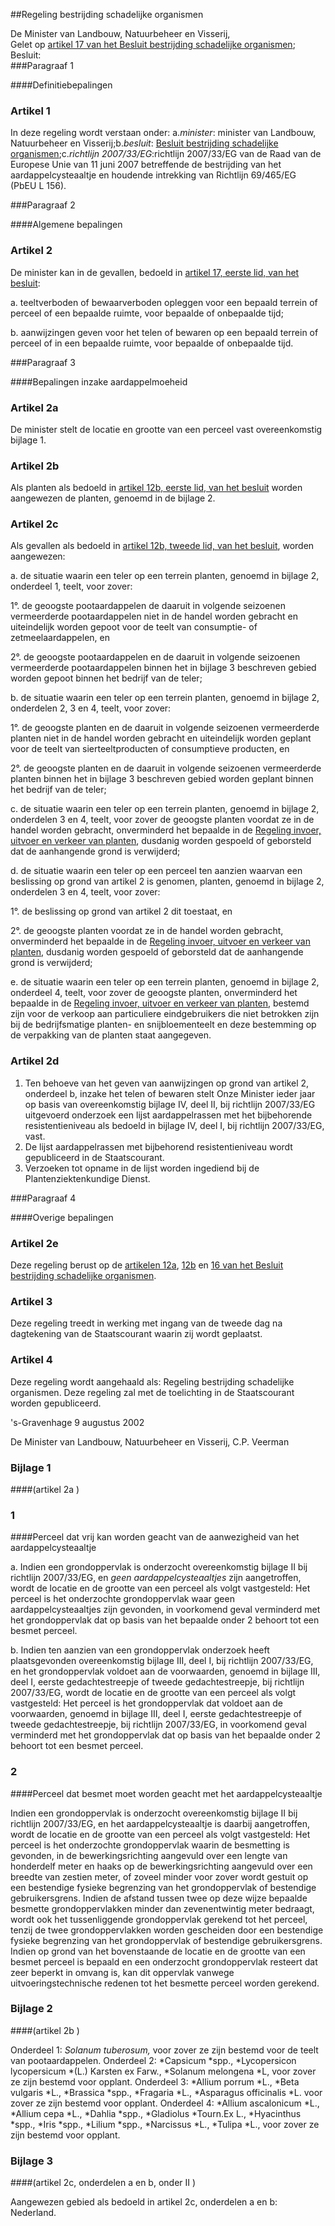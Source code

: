 <meta http-equiv='Content-Type' content='text/html; charset=utf-8' />

##Regeling bestrijding schadelijke organismen

De Minister van Landbouw, Natuurbeheer en Visserij,  
Gelet op [artikel 17 van het Besluit bestrijding schadelijke organismen](../../../../../../AMvB/besluit/bestrijding/schadelijke/organismen/BWBR0005206/README.md);
Besluit:     
###Paragraaf 1 

####Definitiebepalingen

### Artikel  1  

In deze regeling wordt verstaan onder: a.*minister*: minister van Landbouw, Natuurbeheer en Visserij;b.*besluit*: [Besluit bestrijding schadelijke organismen](../../../../../../AMvB/besluit/bestrijding/schadelijke/organismen/BWBR0005206/README.md);c.*richtlijn 2007/33/EG*:richtlijn 2007/33/EG van de Raad van de Europese Unie van 11 juni 2007 betreffende de bestrijding van het aardappelcysteaaltje en houdende intrekking van Richtlijn 69/465/EG (PbEU L 156). 

###Paragraaf  2 

####Algemene bepalingen

### Artikel  2  

De minister kan in de gevallen, bedoeld in [artikel 17, eerste lid, van het besluit](../../../../../../AMvB/besluit/bestrijding/schadelijke/organismen/BWBR0005206/README.md): 

a.  teeltverboden of bewaarverboden opleggen voor een bepaald terrein of perceel of een bepaalde ruimte, voor bepaalde of onbepaalde tijd; 

b.  aanwijzingen geven voor het telen of bewaren op een bepaald terrein of perceel of in een bepaalde ruimte, voor bepaalde of onbepaalde tijd.  

###Paragraaf  3 

####Bepalingen inzake aardappelmoeheid

### Artikel  2a  

De minister stelt de locatie en grootte van een perceel vast overeenkomstig bijlage 1. 

### Artikel  2b  

Als planten als bedoeld in [artikel 12b, eerste lid, van het besluit](../../../../../../AMvB/besluit/bestrijding/schadelijke/organismen/BWBR0005206/README.md) worden aangewezen de planten, genoemd in de bijlage 2. 

### Artikel  2c  

Als gevallen als bedoeld in [artikel 12b, tweede lid, van het besluit](../../../../../../AMvB/besluit/bestrijding/schadelijke/organismen/BWBR0005206/README.md), worden aangewezen: 

a. de situatie waarin een teler op een terrein planten, genoemd in bijlage 2, onderdeel 1, teelt, voor zover: 

1°. de geoogste pootaardappelen de daaruit in volgende seizoenen vermeerderde pootaardappelen niet in de handel worden gebracht en uiteindelijk worden gepoot voor de teelt van consumptie- of zetmeelaardappelen, en  

2°. de geoogste pootaardappelen en de daaruit in volgende seizoenen vermeerderde pootaardappelen binnen het in bijlage 3 beschreven gebied worden gepoot binnen het bedrijf van de teler;    

b. de situatie waarin een teler op een terrein planten, genoemd in bijlage 2, onderdelen 2, 3 en 4, teelt, voor zover: 

1°. de geoogste planten en de daaruit in volgende seizoenen vermeerderde planten niet in de handel worden gebracht en uiteindelijk worden geplant voor de teelt van sierteeltproducten of consumptieve producten, en  

2°. de geoogste planten en de daaruit in volgende seizoenen vermeerderde planten binnen het in bijlage 3 beschreven gebied worden geplant binnen het bedrijf van de teler;    

c. de situatie waarin een teler op een terrein planten, genoemd in bijlage 2, onderdelen 3 en 4, teelt, voor zover de geoogste planten voordat ze in de handel worden gebracht, onverminderd het bepaalde in de [Regeling invoer, uitvoer en verkeer van planten](../../../../../../ministeriele-regeling/regeling/invoer/uitvoer/en/verkeer/van/planten/BWBR0005997/README.md), dusdanig worden gespoeld of geborsteld dat de aanhangende grond is verwijderd;  

d. de situatie waarin een teler op een perceel ten aanzien waarvan een beslissing op grond van artikel 2 is genomen, planten, genoemd in bijlage 2, onderdelen 3 en 4, teelt, voor zover: 

1°. de beslissing op grond van artikel 2 dit toestaat, en  

2°. de geoogste planten voordat ze in de handel worden gebracht, onverminderd het bepaalde in de [Regeling invoer, uitvoer en verkeer van planten](../../../../../../ministeriele-regeling/regeling/invoer/uitvoer/en/verkeer/van/planten/BWBR0005997/README.md), dusdanig worden gespoeld of geborsteld dat de aanhangende grond is verwijderd;    

e. de situatie waarin een teler op een terrein planten, genoemd in bijlage 2, onderdeel 4, teelt, voor zover de geoogste planten, onverminderd het bepaalde in de [Regeling invoer, uitvoer en verkeer van planten](../../../../../../ministeriele-regeling/regeling/invoer/uitvoer/en/verkeer/van/planten/BWBR0005997/README.md), bestemd zijn voor de verkoop aan particuliere eindgebruikers die niet betrokken zijn bij de bedrijfsmatige planten- en snijbloementeelt en deze bestemming op de verpakking van de planten staat aangegeven.   

### Artikel  2d  

1.  Ten behoeve van het geven van aanwijzingen op grond van artikel 2, onderdeel b, inzake het telen of bewaren stelt Onze Minister ieder jaar op basis van overeenkomstig bijlage IV, deel II, bij richtlijn 2007/33/EG uitgevoerd onderzoek een lijst aardappelrassen met het bijbehorende resistentieniveau als bedoeld in bijlage IV, deel I, bij richtlijn 2007/33/EG, vast.   
2.  De lijst aardappelrassen met bijbehorend resistentieniveau wordt gepubliceerd in de Staatscourant.   
3.  Verzoeken tot opname in de lijst worden ingediend bij de Plantenziektenkundige Dienst.  

###Paragraaf  4 

####Overige bepalingen

### Artikel  2e  

Deze regeling berust op de [artikelen 12a](../../../../../../AMvB/besluit/bestrijding/schadelijke/organismen/BWBR0005206/README.md), [12b](../../../../../../AMvB/besluit/bestrijding/schadelijke/organismen/BWBR0005206/README.md) en [16 van het Besluit bestrijding schadelijke organismen](../../../../../../AMvB/besluit/bestrijding/schadelijke/organismen/BWBR0005206/README.md). 

### Artikel  3  

Deze regeling treedt in werking met ingang van de tweede dag na dagtekening van de Staatscourant waarin zij wordt geplaatst. 

### Artikel  4  

Deze regeling wordt aangehaald als: Regeling bestrijding schadelijke organismen. 
Deze regeling zal met de toelichting in de Staatscourant worden gepubliceerd.   

's-Gravenhage 
9 augustus 2002    

De 
Minister van Landbouw, Natuurbeheer en Visserij, 
C.P. Veerman     

### Bijlage  1  

####(artikel 2a )

### 1  

####Perceel dat vrij kan worden geacht van de aanwezigheid van het aardappelcysteaaltje

a. Indien een grondoppervlak is onderzocht overeenkomstig bijlage II bij richtlijn 2007/33/EG, en *geen aardappelcysteaaltjes* zijn aangetroffen, wordt de locatie en de grootte van een perceel als volgt vastgesteld: Het perceel is het onderzochte grondoppervlak waar geen aardappelcysteaaltjes zijn gevonden, in voorkomend geval verminderd met het grondoppervlak dat op basis van het bepaalde onder 2 behoort tot een besmet perceel.  

b. Indien ten aanzien van een grondoppervlak onderzoek heeft plaatsgevonden overeenkomstig bijlage III, deel I, bij richtlijn 2007/33/EG, en het grondoppervlak voldoet aan de voorwaarden, genoemd in bijlage III, deel I, eerste gedachtestreepje of tweede gedachtestreepje, bij richtlijn 2007/33/EG, wordt de locatie en de grootte van een perceel als volgt vastgesteld: Het perceel is het grondoppervlak dat voldoet aan de voorwaarden, genoemd in bijlage III, deel I, eerste gedachtestreepje of tweede gedachtestreepje, bij richtlijn 2007/33/EG, in voorkomend geval verminderd met het grondoppervlak dat op basis van het bepaalde onder 2 behoort tot een besmet perceel.   

### 2  

####Perceel dat besmet moet worden geacht met het aardappelcysteaaltje

Indien een grondoppervlak is onderzocht overeenkomstig bijlage II bij richtlijn 2007/33/EG, en het aardappelcysteaaltje is daarbij aangetroffen, wordt de locatie en de grootte van een perceel als volgt vastgesteld: Het perceel is het onderzochte grondoppervlak waarin de besmetting is gevonden, in de bewerkingsrichting aangevuld over een lengte van honderdelf meter en haaks op de bewerkingsrichting aangevuld over een breedte van zestien meter, of zoveel minder voor zover wordt gestuit op een bestendige fysieke begrenzing van het grondoppervlak of bestendige gebruikersgrens. Indien de afstand tussen twee op deze wijze bepaalde besmette grondoppervlakken minder dan zevenentwintig meter bedraagt, wordt ook het tussenliggende grondoppervlak gerekend tot het perceel, tenzij de twee grondoppervlakken worden gescheiden door een bestendige fysieke begrenzing van het grondoppervlak of bestendige gebruikersgrens. Indien op grond van het bovenstaande de locatie en de grootte van een besmet perceel is bepaald en een onderzocht grondoppervlak resteert dat zeer beperkt in omvang is, kan dit oppervlak vanwege uitvoeringstechnische redenen tot het besmette perceel worden gerekend. 

### Bijlage  2  

####(artikel 2b )

Onderdeel 1:  *Solanum tuberosum,*  voor zover ze zijn bestemd voor de teelt van pootaardappelen. Onderdeel 2:  *Capsicum *spp.,  *Lycopersicon lycopersicum *(L.) Karsten ex Farw.,  *Solanum melongena *L, voor zover ze zijn bestemd voor opplant. Onderdeel 3:  *Allium porrum *L.,  *Beta vulgaris *L.,  *Brassica *spp.,  *Fragaria *L.,  *Asparagus officinalis *L. voor zover ze zijn bestemd voor opplant. Onderdeel 4:  *Allium ascalonicum *L.,  *Allium cepa *L.,  *Dahlia *spp.,  *Gladiolus *Tourn.Ex L.,  *Hyacinthus *spp.,  *Iris *spp.,  *Lilium *spp.,  *Narcissus *L.,  *Tulipa *L., voor zover ze zijn bestemd voor opplant. 

### Bijlage  3  

####(artikel 2c, onderdelen a en b, onder II )

Aangewezen gebied als bedoeld in artikel 2c, onderdelen a en b: Nederland. 
